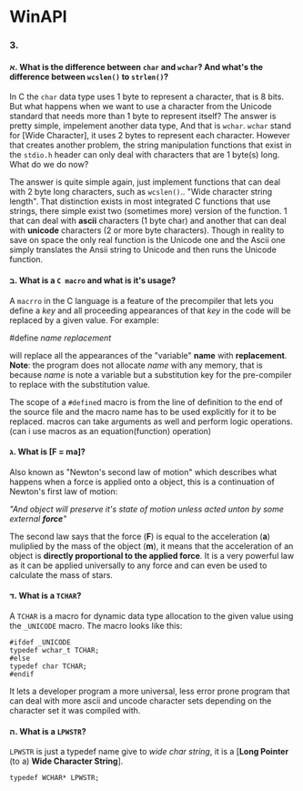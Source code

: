 # WinAPI

### 3.

#### א. What is the difference between `char` and `wchar`? And what's the difference between `wcslen()` to `strlen()`?

In C the `char` data type uses 1 byte to represent a character, that is 8 bits. But what happens when we want to use a character from the Unicode standard that needs more than 1 byte to represent itself? The answer is pretty simple, impelement another data type, And that is `wchar`.
`wchar` stand for [Wide Character], it uses 2 bytes to represent each character. However that creates another problem, the string manipulation functions that exist in the `stdio.h` header can only deal with characters that are 1 byte(s) long. What do we do now?

The answer is quite simple again, just implement functions that can deal with 2 byte long characters, such as `wcslen()`.. "Wide character string length". That distinction exists in most integrated C functions that use strings, there simple exist two (sometimes more) version of the function. 1 that can deal with **ascii** characters (1 byte char) and another that can deal with **unicode** characters (2 or more byte characters). Though in reality to save on space the only real function is the Unicode one and the Ascii one simply translates the Ansii string to Unicode and then runs the Unicode function. 


#### ב. What is a `C macro` and what is it's usage?

A `macrro` in the C language is a feature of the precompiler that lets you define a *key* and all proceeding appearances of that *key* in the code will be replaced by a given value. For example:

#define *name replacement*

will replace all the appearances of the "variable" **name** with **replacement**.
**Note**: the program does not allocate *name* with any memory, that is because *name* is note a variable but a substitution key for the pre-compiler to replace with the substitution value.

The scope of a `#define`d macro is from the line of definition to the end of the source file and the macro name has to be used explicitly for it to be replaced. macros can take arguments as well and perform logic operations.(can i use macros as an equation(function) operation)


#### ג. What is [F = ma]?

Also known as "Newton's second law of motion" which describes what happens when a force is applied onto a object, this is a continuation of Newton's first law of motion:

*"And object will preserve it's state of motion unless acted unton by some external ***force***"*

The second law says that the force (**F**) is equal to the acceleration (**a**) muliplied by the mass of the object (**m**), it means that the acceleration of an object is **directly proportional to the applied force**. It is a very powerful law as it can be applied universally to any force and can even be used to calculate the mass of stars.


#### ד. What is a `TCHAR`?

A `TCHAR` is a macro for dynamic data type allocation to the given value using the `_UNICODE` macro. The macro looks like this:

```
#ifdef _UNICODE
typedef wchar_t TCHAR;
#else
typedef char TCHAR;
#endif
```

It lets a developer program a more universal, less error prone program that can deal with more ascii and uncode character sets depending on the character set it was compiled with.


#### ה. What is a `LPWSTR`?

`LPWSTR` is just a typedef name give to *wide char string*, it is a [**Long Pointer** (to a) **Wide Character String**].

`typedef WCHAR* LPWSTR;`

